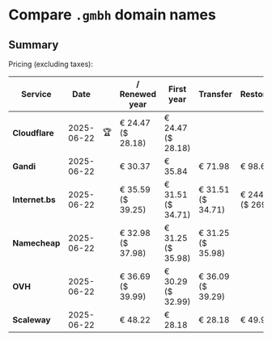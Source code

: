 # Compare `.gmbh` domain names

## Summary

Pricing (excluding taxes):

| Service | Date |  | / Renewed year | First year | Transfer | Restoration |
|--|--|--|--|--|--|--|
| **Cloudflare** | 2025-06-22 | 🏆 | € 24.47<br>($ 28.18) | € 24.47<br>($ 28.18) |  |  |
| **Gandi** | 2025-06-22 |  | € 30.37 | € 35.84 | € 71.98 | € 98.66 |
| **Internet.bs** | 2025-06-22 |  | € 35.59<br>($ 39.25) | € 31.51<br>($ 34.71) | € 31.51<br>($ 34.71) | € 244.55<br>($ 269.45) |
| **Namecheap** | 2025-06-22 |  | € 32.98<br>($ 37.98) | € 31.25<br>($ 35.98) | € 31.25<br>($ 35.98) |  |
| **OVH** | 2025-06-22 |  | € 36.69<br>($ 39.99) | € 30.29<br>($ 32.99) | € 36.09<br>($ 39.29) |  |
| **Scaleway** | 2025-06-22 |  | € 48.22 | € 28.18 | € 28.18 | € 49.99 |
